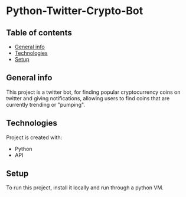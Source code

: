 # Python-Twitter-Crypto-Bot

## Table of contents
* [General info](#general-info)
* [Technologies](#technologies)
* [Setup](#setup)

## General info
This project is a twitter bot, for finding popular cryptocurrency coins on twitter and giving notifications, allowing users to find coins that are currently trending or "pumping".
	
## Technologies
Project is created with:
* Python
* API
	
## Setup
To run this project, install it locally and run through a python VM.
